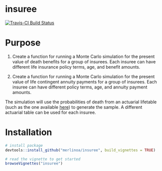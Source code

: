 # insuree

[![Travis-CI Build Status](https://travis-ci.org/merlinoa/insuree.svg?branch=master)](https://travis-ci.org/merlinoa/insuree)

# Purpose

1. Create a function for running a Monte Carlo simulation for the present value of death benefits for a group of insurees.  Each insuree can have different life insurance policy terms, age, and benefit amounts.

2. Create a function for running a Monte Carlo simulation for the present value of life contingent annuity payments for a group of insurees. Each insuree can have different policy terms, age, and annuity payment amounts.

The simulation will use the probabilities of death from an actuarial lifetable (such as the one available [here](http://www.ssa.gov/oact/STATS/table4c6.html)) to generate the sample.  A different actuarial table can be used for each insuree.

# Installation

```R
# install package
devtools::install_github("merlinoa/insuree", build_vignettes = TRUE)

# read the vignette to get started
browseVignettes("insuree")
```
